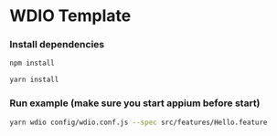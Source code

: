 # WDIO Template

### Install dependencies
```bash
npm install
```

```bash
yarn install
```

### Run example (make sure you start appium before start)
```bash
yarn wdio config/wdio.conf.js --spec src/features/Hello.feature
```